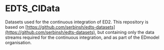 # EDTS_CIData
Datasets used for the continuous integration of ED2. This repository is based on [https://github.com/serbinsh/edts-datasets](https://github.com/serbinsh/edts-datasets), but containing only the data streams required for the continuous integration, and as part of the EDmodel organisation.
